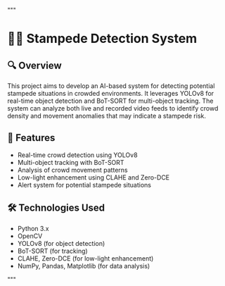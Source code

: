 """
# 🏃‍♂️ Stampede Detection System

## 🔍 Overview
This project aims to develop an AI-based system for detecting potential stampede situations in crowded environments. It leverages YOLOv8 for real-time object detection and BoT-SORT for multi-object tracking. The system can analyze both live and recorded video feeds to identify crowd density and movement anomalies that may indicate a stampede risk.

## 🚀 Features
- Real-time crowd detection using YOLOv8
- Multi-object tracking with BoT-SORT
- Analysis of crowd movement patterns
- Low-light enhancement using CLAHE and Zero-DCE
- Alert system for potential stampede situations

## 🛠 Technologies Used
- Python 3.x
- OpenCV
- YOLOv8 (for object detection)
- BoT-SORT (for tracking)
- CLAHE, Zero-DCE (for low-light enhancement)
- NumPy, Pandas, Matplotlib (for data analysis)


"""
